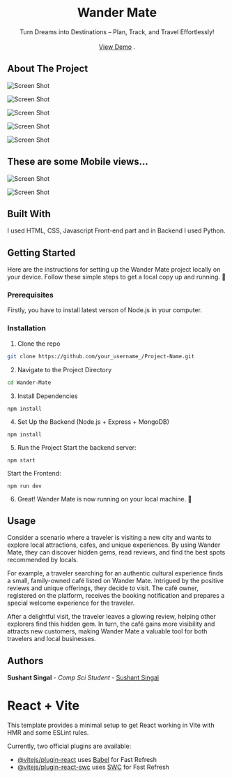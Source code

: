 <br/>
<p align="center">
  <h1 align="center">Wander Mate</h1>

  <p align="center">
    Turn Dreams into Destinations – Plan, Track, and Travel Effortlessly!
    <br/>
    <br/>
    <a href="https://wander-mate.netlify.app/">View Demo</a>
    .
  </p>
</p>


## About The Project

![Screen Shot](/image/Screenshot%201.png)

![Screen Shot](/image/Screenshot%202.png)

![Screen Shot](/image/Screenshot%203.png)

![Screen Shot](/image/Screenshot%204.png)

![Screen Shot](/image/Screenshot%205.png)

## These are some Mobile views...

![Screen Shot](/image/Mobile%20SS.png)

![Screen Shot](/image/Mobile%20SS%201.png)

## Built With

I used HTML, CSS, Javascript Front-end part and in Backend I used Python.

## Getting Started

Here are the instructions for setting up the Wander Mate project locally on your device. 
Follow these simple steps to get a local copy up and running. 🚀

### Prerequisites

Firstly, you have to install latest verson of Node.js in your computer.


### Installation

1. Clone the repo

```sh
git clone https://github.com/your_username_/Project-Name.git
```

2. Navigate to the Project Directory

```sh
cd Wander-Mate
```

3. Install Dependencies

 ```npm install```


4. Set Up the Backend (Node.js + Express + MongoDB)

```
npm install
```

5. Run the Project
  Start the backend server:

  ```npm start```

  Start the Frontend:

  ```npm run dev```

6. Great! Wander Mate is now running on your local machine. 🎉 

## Usage

Consider a scenario where a traveler is visiting a new city and wants to explore local attractions, cafes, and unique experiences. By using Wander Mate, they can discover hidden gems, read reviews, and find the best spots recommended by locals.

For example, a traveler searching for an authentic cultural experience finds a small, family-owned café listed on Wander Mate. Intrigued by the positive reviews and unique offerings, they decide to visit. The café owner, registered on the platform, receives the booking notification and prepares a special welcome experience for the traveler.

After a delightful visit, the traveler leaves a glowing review, helping other explorers find this hidden gem. In turn, the café gains more visibility and attracts new customers, making Wander Mate a valuable tool for both travelers and local businesses.


## Authors

**Sushant Singal** - *Comp Sci Student* - [Sushant Singal](https://github.com/Sushantsingal)















# React + Vite

This template provides a minimal setup to get React working in Vite with HMR and some ESLint rules.

Currently, two official plugins are available:

- [@vitejs/plugin-react](https://github.com/vitejs/vite-plugin-react/blob/main/packages/plugin-react/README.md) uses [Babel](https://babeljs.io/) for Fast Refresh
- [@vitejs/plugin-react-swc](https://github.com/vitejs/vite-plugin-react-swc) uses [SWC](https://swc.rs/) for Fast Refresh
